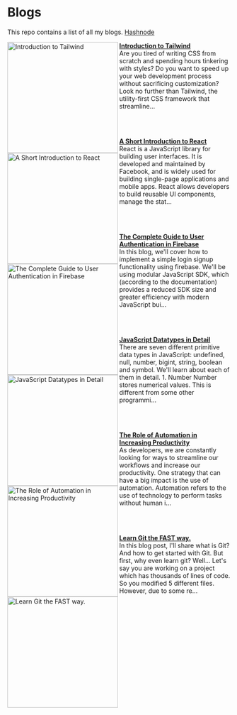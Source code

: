 # Blogs
This repo contains a list of all my blogs.
[Hashnode](https://sammaji.hashnode.dev)

<!-- HASHNODE_BLOG:START -->
<p align="left">
<a href="https://sammaji.hashnode.dev//introduction-to-tailwind" title="Introduction to Tailwind"><img src="https://cdn.hashnode.com/res/hashnode/image/upload/v1676644860220/d616a3bf-15d6-4c86-89a5-803b8578104c.png" alt="Introduction to Tailwind" width="250px" align="left" /></a>
<a href="https://sammaji.hashnode.dev//introduction-to-tailwind" title="Introduction to Tailwind"><strong>Introduction to Tailwind</strong></a>
<br/> Are you tired of writing CSS from scratch and spending hours tinkering with styles? Do you want to speed up your web development process without sacrificing customization? Look no further than Tailwind, the utility-first CSS framework that streamline... </p> <br/> <br/>
<p align="left">
<a href="https://sammaji.hashnode.dev//a-short-introduction-to-react" title="A Short Introduction to React"><img src="https://cdn.hashnode.com/res/hashnode/image/upload/v1676278903398/2597f58a-f644-40de-91d9-51e3203e4024.png" alt="A Short Introduction to React" width="250px" align="left" /></a>
<a href="https://sammaji.hashnode.dev//a-short-introduction-to-react" title="A Short Introduction to React"><strong>A Short Introduction to React</strong></a>
<br/> React is a JavaScript library for building user interfaces. It is developed and maintained by Facebook, and is widely used for building single-page applications and mobile apps. React allows developers to build reusable UI components, manage the stat... </p> <br/> <br/>
<p align="left">
<a href="https://sammaji.hashnode.dev//the-complete-guide-to-user-authentication-in-firebase" title="The Complete Guide to User Authentication in Firebase"><img src="https://cdn.hashnode.com/res/hashnode/image/upload/v1676024782517/2adb9d89-19ac-4d88-93ae-af574f4cee0e.png" alt="The Complete Guide to User Authentication in Firebase" width="250px" align="left" /></a>
<a href="https://sammaji.hashnode.dev//the-complete-guide-to-user-authentication-in-firebase" title="The Complete Guide to User Authentication in Firebase"><strong>The Complete Guide to User Authentication in Firebase</strong></a>
<br/> In this blog, we'll cover how to implement a simple login signup functionality using firebase. We'll be using modular JavaScript SDK, which (according to the documentation) provides a reduced SDK size and greater efficiency with modern JavaScript bui... </p> <br/> <br/>
<p align="left">
<a href="https://sammaji.hashnode.dev//javascript-datatypes-in-detail" title="JavaScript Datatypes in Detail"><img src="https://cdn.hashnode.com/res/hashnode/image/upload/v1673183541921/c5a26c22-ee47-4cb4-ab76-ca661fefc1c1.png" alt="JavaScript Datatypes in Detail" width="250px" align="left" /></a>
<a href="https://sammaji.hashnode.dev//javascript-datatypes-in-detail" title="JavaScript Datatypes in Detail"><strong>JavaScript Datatypes in Detail</strong></a>
<br/> There are seven different primitive data types in JavaScript: undefined, null, number, bigint, string, boolean and symbol. We'll learn about each of them in detail.
1. Number
Number stores numerical values. This is different from some other programmi... </p> <br/> <br/>
<p align="left">
<a href="https://sammaji.hashnode.dev//the-role-of-automation-in-increasing-productivity" title="The Role of Automation in Increasing Productivity"><img src="https://cdn.hashnode.com/res/hashnode/image/upload/v1673109354075/9f65325e-1736-4703-9412-e53b9b66512a.png" alt="The Role of Automation in Increasing Productivity" width="250px" align="left" /></a>
<a href="https://sammaji.hashnode.dev//the-role-of-automation-in-increasing-productivity" title="The Role of Automation in Increasing Productivity"><strong>The Role of Automation in Increasing Productivity</strong></a>
<br/> As developers, we are constantly looking for ways to streamline our workflows and increase our productivity. One strategy that can have a big impact is the use of automation. Automation refers to the use of technology to perform tasks without human i... </p> <br/> <br/>
<p align="left">
<a href="https://sammaji.hashnode.dev//learn-git-the-fast-way" title="Learn Git the FAST way."><img src="https://cdn.hashnode.com/res/hashnode/image/upload/v1672992256130/7106a50c-35c4-45d1-a3ec-9a1bdff8dfdf.png" alt="Learn Git the FAST way." width="250px" align="left" /></a>
<a href="https://sammaji.hashnode.dev//learn-git-the-fast-way" title="Learn Git the FAST way."><strong>Learn Git the FAST way.</strong></a>
<br/> In this blog post, I'll share what is Git? And how to get started with Git.
But first, why even learn git? Well... Let's say you are working on a project which has thousands of lines of code. So you modified 5 different files. However, due to some re... </p> <br/> <br/>
<!-- HASHNODE_BLOG:END -->
